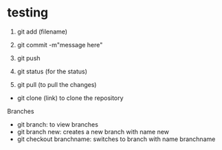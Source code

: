 # testing

1. git add (filename)
2. git commit -m"message here"
3. git push

4. git status (for the status)

5. git pull (to pull the changes)

- git clone (link) to clone the repository

Branches
- git branch: to view branches
- git branch new: creates a new branch with name new
- git checkout branchname: switches to branch with name branchname 
